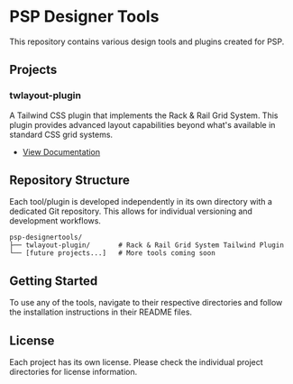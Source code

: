 # PSP Designer Tools

This repository contains various design tools and plugins created for PSP.

## Projects

### twlayout-plugin

A Tailwind CSS plugin that implements the Rack & Rail Grid System. This plugin provides advanced layout capabilities beyond what's available in standard CSS grid systems.

- [View Documentation](./psp-designertools/twlayout-plugin/README.md)

## Repository Structure

Each tool/plugin is developed independently in its own directory with a dedicated Git repository. This allows for individual versioning and development workflows.

```
psp-designertools/
├── twlayout-plugin/       # Rack & Rail Grid System Tailwind Plugin
└── [future projects...]   # More tools coming soon
```

## Getting Started

To use any of the tools, navigate to their respective directories and follow the installation instructions in their README files.

## License

Each project has its own license. Please check the individual project directories for license information.
